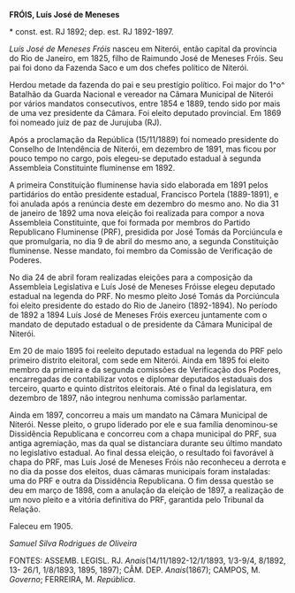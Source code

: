 **FRÓIS, Luís José de Meneses**

\* const. est. RJ 1892; dep. est. RJ 1892-1897.

*Luís José de Meneses Fróis* nasceu em Niterói, então capital da
província do Rio de Janeiro, em 1825, filho de Raimundo José de Meneses
Fróis. Seu pai foi dono da Fazenda Saco e um dos chefes político de
Niterói.

Herdou metade da fazenda do pai e seu prestígio político. Foi major do
1^o^ Batalhão da Guarda Nacional e vereador na Câmara Municipal de
Niterói por vários mandatos consecutivos, entre 1854 e 1889, tendo sido
por mais de uma vez presidente da Câmara. Foi eleito deputado
provincial. Em 1869 foi nomeado juiz de paz de Jurujuba (RJ).

Após a proclamação da República (15/11/1889) foi nomeado presidente do
Conselho de Intendência de Niterói, em dezembro de 1891, mas ficou por
pouco tempo no cargo, pois elegeu-se deputado estadual à segunda
Assembleia Constituinte fluminense em 1892.

A primeira Constituição fluminense havia sido elaborada em 1891 pelos
partidários do então presidente estadual, Francisco Portela (1889-1891),
e foi anulada após a renúncia deste em dezembro do mesmo ano. No dia 31
de janeiro de 1892 uma nova eleição foi realizada para compor a nova
Assembleia Constituinte, que foi formada por membros do Partido
Republicano Fluminense (PRF), presidida por José Tomás da Porciúncula e
que promulgaria, no dia 9 de abril do mesmo ano, a segunda Constituição
fluminense. Nesse mandato, foi membro da Comissão de Verificação de
Poderes.

No dia 24 de abril foram realizadas eleições para a composição da
Assembleia Legislativa e Luís José de Meneses Fróisse elegeu deputado
estadual na legenda do PRF. No mesmo pleito José Tomás da Porciúncula
foi eleito presidente do estado do Rio de Janeiro (1892-1894). No
período de 1892 a 1894 Luís José de Meneses Fróis exerceu juntamente com
o mandato de deputado estadual o de presidente da Câmara Municipal de
Niterói.

Em 20 de maio 1895 foi reeleito deputado estadual na legenda do PRF pelo
primeiro distrito eleitoral, com sede em Niterói. Ainda em 1895 foi
eleito membro da primeira e da segunda comissões de Verificação dos
Poderes, encarregadas de contabilizar votos e diplomar deputados
estaduais dos terceiro, quarto e quinto distritos eleitorais. Até o
final da legislatura, em dezembro de 1897, não integrou nenhuma comissão
parlamentar.

Ainda em 1897, concorreu a mais um mandato na Câmara Municipal de
Niterói. Nesse pleito, o grupo liderado por ele e sua família
denominou-se Dissidência Republicana e concorreu com a chapa municipal
do PRF, sua antiga agremiação, mas da qual se distanciara durante seu
último mandato no legislativo estadual. Ao final dessa eleição, o
resultado foi favorável à chapa do PRF, mas Luís José de Meneses Fróis
não reconheceu a derrota e no dia da posse dos eleitos, duas câmaras
municipais foram instaladas: uma do PRF e outra da Dissidência
Republicana. O fim dessa questão se deu em março de 1898, com a anulação
da eleição de 1897, a realização de um novo pleito e a vitória
definitiva do PRF, garantida pelo Tribunal da Relação.

Faleceu em 1905.

*Samuel Silva Rodrigues de Oliveira*

FONTES: ASSEMB. LEGISL. RJ. *Anais*(14/11/1892-12/1/1893, 1/3-9/4,
8/1892, 13- 26/1, 1/8/1893, 1895, 1897); CÂM. DEP. *Anais*(1867);
CAMPOS, M. *Governo*; FERREIRA, M. *República*.
